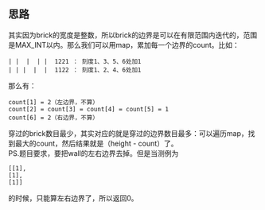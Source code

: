 ## 思路

其实因为brick的宽度是整数，所以brick的边界是可以在有限范围内迭代的，范围是MAX_INT以内。那么我们可以用map，累加每一个边界的count。比如：
```
| |  |  | |  1221 ： 刻度1、3、5、6处加1
| | |  |  |  1122 ： 刻度1、2、4、6处加1
```
那么有：
```
count[1] = 2（左边界，不算）
count[2] = count[3] = count[4] = count[5] = 1
count[6] = 2（右边界，不算）
```
穿过的brick数目最少，其实对应的就是穿过的边界数目最多：可以遍历map，找到最大的count，然后结果就是（height - count）了。  
PS.题目要求，要把wall的左右边界去掉。但是当测例为
```
[[1],
[1],
[1]]
```
的时候，只能算左右边界了，所以返回0。


